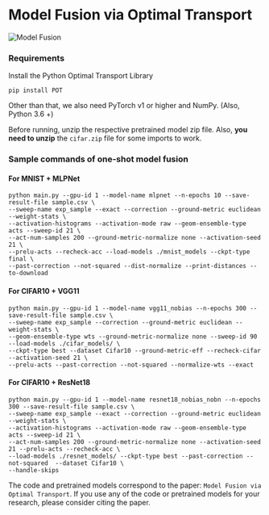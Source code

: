 # Model Fusion via Optimal Transport 
![Model Fusion](https://github.com/sidak/otfusion/blob/master/fusion_camera_ready.png)

### Requirements 

Install the Python Optimal Transport Library

```
pip install POT
```

Other than that, we also need PyTorch v1 or higher and NumPy. (Also, Python 3.6 +)

Before running, unzip the respective pretrained model zip file. Also, **you need to unzip** the `cifar.zip` file for some imports to work.

### Sample commands of one-shot model fusion

#### For MNIST + MLPNet

```
python main.py --gpu-id 1 --model-name mlpnet --n-epochs 10 --save-result-file sample.csv \
--sweep-name exp_sample --exact --correction --ground-metric euclidean --weight-stats \
--activation-histograms --activation-mode raw --geom-ensemble-type acts --sweep-id 21 \
--act-num-samples 200 --ground-metric-normalize none --activation-seed 21 \
--prelu-acts --recheck-acc --load-models ./mnist_models --ckpt-type final \
--past-correction --not-squared --dist-normalize --print-distances --to-download
```

#### For CIFAR10 + VGG11
```
python main.py --gpu-id 1 --model-name vgg11_nobias --n-epochs 300 --save-result-file sample.csv \
--sweep-name exp_sample --correction --ground-metric euclidean --weight-stats \
--geom-ensemble-type wts --ground-metric-normalize none --sweep-id 90 --load-models ./cifar_models/ \
--ckpt-type best --dataset Cifar10 --ground-metric-eff --recheck-cifar --activation-seed 21 \
--prelu-acts --past-correction --not-squared --normalize-wts --exact
```

#### For CIFAR10 + ResNet18

```
python main.py --gpu-id 1 --model-name resnet18_nobias_nobn --n-epochs 300 --save-result-file sample.csv \
--sweep-name exp_sample --exact --correction --ground-metric euclidean --weight-stats \
--activation-histograms --activation-mode raw --geom-ensemble-type acts --sweep-id 21 \
--act-num-samples 200 --ground-metric-normalize none --activation-seed 21 --prelu-acts --recheck-acc \
--load-models ./resnet_models/ --ckpt-type best --past-correction --not-squared  --dataset Cifar10 \
--handle-skips
```

The code and pretrained models correspond to the paper: `Model Fusion via Optimal Transport`. If you use any of the code or pretrained models for your research, please consider citing the paper. 
